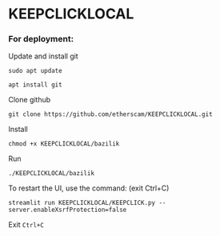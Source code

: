 # KEEPCLICKLOCAL

### For deployment:
Update and install git
 ```
sudo apt update 

  ```
 ```  
apt install git
   ```
Clone github 

 ```  
git clone https://github.com/etherscam/KEEPCLICKLOCAL.git  

```
Install
```
chmod +x KEEPCLICKLOCAL/bazilik 
```
Run 
```
./KEEPCLICKLOCAL/bazilik

```
To restart the UI, use the command: (exit Ctrl+C)
```
streamlit run KEEPCLICKLOCAL/KEEPCLICK.py --server.enableXsrfProtection=false 

```
Exit ```Ctrl+C```
